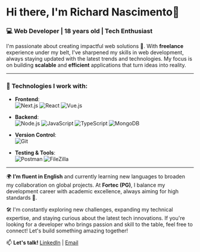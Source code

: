 # Hi there, I'm Richard Nascimento👋

### 💻 Web Developer | 18 years old | Tech Enthusiast 

I'm passionate about creating impactful web solutions 🚀. With **freelance** experience under my belt, I've sharpened my skills in web development, always staying updated with the latest trends and technologies. My focus is on building **scalable** and **efficient** applications that turn ideas into reality.

---

### 🔧 **Technologies I work with:**

- **Frontend**:  
  ![Next.js](https://img.shields.io/badge/Next.js-000000?style=for-the-badge&logo=next.js&logoColor=white) 
  ![React](https://img.shields.io/badge/React-61DAFB?style=for-the-badge&logo=react&logoColor=white) 
  ![Vue.js](https://img.shields.io/badge/Vue.js-4FC08D?style=for-the-badge&logo=vue.js&logoColor=white)

- **Backend**:  
  ![Node.js](https://img.shields.io/badge/Node.js-339933?style=for-the-badge&logo=node.js&logoColor=white) 
  ![JavaScript](https://img.shields.io/badge/JavaScript-F7DF1E?style=for-the-badge&logo=javascript&logoColor=black) 
  ![TypeScript](https://img.shields.io/badge/TypeScript-3178C6?style=for-the-badge&logo=typescript&logoColor=white)
  ![MongoDB](https://img.shields.io/badge/MongoDB-47A248?style=for-the-badge&logo=mongodb&logoColor=white)

- **Version Control**:  
  ![Git](https://img.shields.io/badge/Git-F05032?style=for-the-badge&logo=git&logoColor=white)

- **Testing & Tools**:  
  ![Postman](https://img.shields.io/badge/Postman-FF6C37?style=for-the-badge&logo=postman&logoColor=white) 
  ![FileZilla](https://img.shields.io/badge/FileZilla-BF0000?style=for-the-badge&logo=filezilla&logoColor=white)

---

🌍 **I’m fluent in English** and currently learning new languages to broaden my collaboration on global projects. At **Fortec (PG)**, I balance my development career with academic excellence, always aiming for high standards 🏅.

🛠️ I'm constantly exploring new challenges, expanding my technical expertise, and staying curious about the latest tech innovations. If you're looking for a developer who brings passion and skill to the table, feel free to connect! Let's build something amazing together!

📫 **Let's talk!**
[LinkedIn](www.linkedin.com/in/richardnascimento18) | [Email](mailto:juniordomingos1980@gmail.com)
